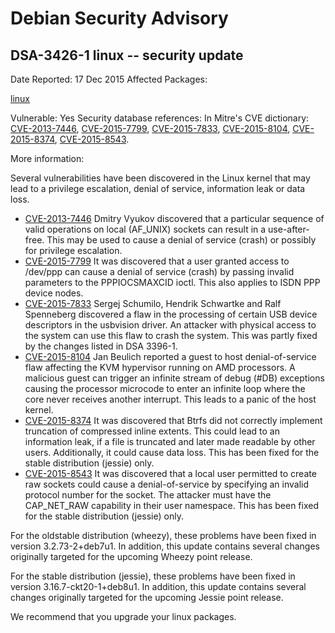 
Debian Security Advisory
========================


DSA-3426-1 linux -- security update
-----------------------------------



Date Reported:
17 Dec 2015
Affected Packages:

[linux](https://packages.debian.org/src:linux)

Vulnerable:
Yes
Security database references:
In Mitre's CVE dictionary: [CVE-2013-7446](https://security-tracker.debian.org/tracker/CVE-2013-7446), [CVE-2015-7799](https://security-tracker.debian.org/tracker/CVE-2015-7799), [CVE-2015-7833](https://security-tracker.debian.org/tracker/CVE-2015-7833), [CVE-2015-8104](https://security-tracker.debian.org/tracker/CVE-2015-8104), [CVE-2015-8374](https://security-tracker.debian.org/tracker/CVE-2015-8374), [CVE-2015-8543](https://security-tracker.debian.org/tracker/CVE-2015-8543).  

More information:

Several vulnerabilities have been discovered in the Linux kernel that
may lead to a privilege escalation, denial of service, information leak
or data loss.


* [CVE-2013-7446](https://security-tracker.debian.org/tracker/CVE-2013-7446)
Dmitry Vyukov discovered that a particular sequence of valid
 operations on local (AF\_UNIX) sockets can result in a
 use-after-free. This may be used to cause a denial of service
 (crash) or possibly for privilege escalation.
* [CVE-2015-7799](https://security-tracker.debian.org/tracker/CVE-2015-7799)
It was discovered that a user granted access to /dev/ppp can cause a
 denial of service (crash) by passing invalid parameters to the
 PPPIOCSMAXCID ioctl. This also applies to ISDN PPP device nodes.
* [CVE-2015-7833](https://security-tracker.debian.org/tracker/CVE-2015-7833)
Sergej Schumilo, Hendrik Schwartke and Ralf Spenneberg discovered a
 flaw in the processing of certain USB device descriptors in the
 usbvision driver. An attacker with physical access to the system can
 use this flaw to crash the system. This was partly fixed by the
 changes listed in DSA 3396-1.
* [CVE-2015-8104](https://security-tracker.debian.org/tracker/CVE-2015-8104)
Jan Beulich reported a guest to host denial-of-service flaw
 affecting the KVM hypervisor running on AMD processors. A malicious
 guest can trigger an infinite stream of debug (#DB) exceptions
 causing the processor microcode to enter an infinite loop where the
 core never receives another interrupt. This leads to a panic of the
 host kernel.
* [CVE-2015-8374](https://security-tracker.debian.org/tracker/CVE-2015-8374)
It was discovered that Btrfs did not correctly implement truncation
 of compressed inline extents. This could lead to an information
 leak, if a file is truncated and later made readable by other users.
 Additionally, it could cause data loss. This has been fixed for the
 stable distribution (jessie) only.
* [CVE-2015-8543](https://security-tracker.debian.org/tracker/CVE-2015-8543)
It was discovered that a local user permitted to create raw sockets
 could cause a denial-of-service by specifying an invalid protocol
 number for the socket. The attacker must have the CAP\_NET\_RAW
 capability in their user namespace. This has been fixed for the
 stable distribution (jessie) only.


For the oldstable distribution (wheezy), these problems have been fixed
in version 3.2.73-2+deb7u1. In addition, this update contains several
changes originally targeted for the upcoming Wheezy point release.


For the stable distribution (jessie), these problems have been fixed in
version 3.16.7-ckt20-1+deb8u1. In addition, this update contains several
changes originally targeted for the upcoming Jessie point release.


We recommend that you upgrade your linux packages.





